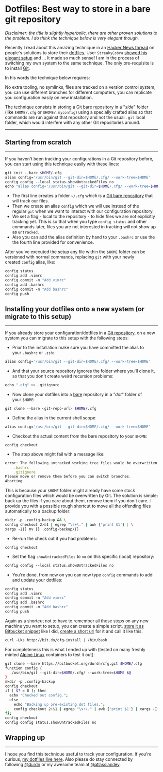 # Dotfiles: Best way to store in a bare git repository

_Disclaimer: the title is slightly hyperbolic, there are other proven solutions to the problem. I do think the technique below is very elegant though._

Recently I read about this amazing technique in an [Hacker News thread](https://news.ycombinator.com/item?id=11070797) on people's solutions to store their [dotfiles](https://en.wikipedia.org/wiki/Dot-file). User `StreakyCobra` [showed his elegant setup](https://news.ycombinator.com/item?id=11071754) and ... It made so much sense! I am in the process of switching my own system to the same technique. The only pre-requisite is to install [Git](https://www.atlassian.com/git).

In his words the technique below requires:

No extra tooling, no symlinks, files are tracked on a version control system, you can use different branches for different computers, you can replicate you configuration easily on new installation.

The technique consists in storing a [Git bare repository](http://www.saintsjd.com/2011/01/what-is-a-bare-git-repository/) in a "_side_" folder (like `$HOME/.cfg` or `$HOME/.myconfig`) using a specially crafted alias so that commands are run against that repository and not the usual `.git` local folder, which would interfere with any other Git repositories around.

---

## Starting from scratch

---

If you haven't been tracking your configurations in a Git repository before, you can start using this technique easily with these lines:

```bash
git init --bare $HOME/.cfg
alias config='/usr/bin/git --git-dir=$HOME/.cfg/ --work-tree=$HOME'
config config --local status.showUntrackedFiles no
echo "alias config='/usr/bin/git --git-dir=$HOME/.cfg/ --work-tree=$HOME'" >> $HOME/.bashrc
```

- The first line creates a folder `~/.cfg` which is a [Git bare repository](http://www.saintsjd.com/2011/01/what-is-a-bare-git-repository/) that will track our files.
- Then we create an alias `config` which we will use instead of the regular `git` when we want to interact with our configuration repository.
- We set a flag - local to the repository - to hide files we are not explicitly tracking yet. This is so that when you type `config status` and other commands later, files you are not interested in tracking will not show up as `untracked`.
- Also you can add the alias definition by hand to your `.bashrc` or use the the fourth line provided for convenience.

After you've executed the setup any file within the `$HOME` folder can be versioned with normal commands, replacing `git` with your newly created `config` alias, like:

```bash
config status
config add .vimrc
config commit -m "Add vimrc"
config add .bashrc
config commit -m "Add bashrc"
config push
```


## Installing your dotfiles onto a new system (or migrate to this setup)

---

If you already store your configuration/dotfiles in a [Git repository](https://www.atlassian.com/git), on a new system you can migrate to this setup with the following steps:

- Prior to the installation make sure you have committed the alias to your `.bashrc` or `.zsh`:

```bash
alias config='/usr/bin/git --git-dir=$HOME/.cfg/ --work-tree=$HOME'
```

- And that your source repository ignores the folder where you'll clone it, so that you don't create weird recursion problems:

```bash
echo ".cfg" >> .gitignore
```

- Now clone your dotfiles into a [bare](http://www.saintsjd.com/2011/01/what-is-a-bare-git-repository/) repository in a "_dot_" folder of your `$HOME`:

```bash
git clone --bare <git-repo-url> $HOME/.cfg
```

- Define the alias in the current shell scope:

```bash
alias config='/usr/bin/git --git-dir=$HOME/.cfg/ --work-tree=$HOME'
```

- Checkout the actual content from the bare repository to your `$HOME`:

```undefined
config checkout
```

- The step above might fail with a message like:

```js
error: The following untracked working tree files would be overwritten by checkout:
    .bashrc
    .gitignore
Please move or remove them before you can switch branches.
Aborting
```

This is because your `$HOME` folder might already have some stock configuration files which would be overwritten by Git. The solution is simple: back up the files if you care about them, remove them if you don't care. I provide you with a possible rough shortcut to move all the offending files automatically to a backup folder:

```bash
mkdir -p .config-backup && \
config checkout 2>&1 | egrep "\s+\." | awk {'print $1'} | \
xargs -I{} mv {} .config-backup/{}
```

- Re-run the check out if you had problems:

```undefined
config checkout
```

- Set the flag `showUntrackedFiles` to `no` on this specific (local) repository:

```bash
config config --local status.showUntrackedFiles no
```

- You're done, from now on you can now type `config` commands to add and update your dotfiles:

```bash
config status
config add .vimrc
config commit -m "Add vimrc"
config add .bashrc
config commit -m "Add bashrc"
config push
```

Again as a shortcut not to have to remember all these steps on any new machine you want to setup, you can create a simple script, [store it as Bitbucket snippet](https://bitbucket.org/snippets/nicolapaolucci/7rE9K) like I did, [create a short url](http://bit.do/) for it and call it like this:

```bash
curl -Lks http://bit.do/cfg-install | /bin/bash
```

For completeness this is what I ended up with (tested on many freshly minted [Alpine Linux](http://www.alpinelinux.org/) containers to test it out):

```bash
git clone --bare https://bitbucket.org/durdn/cfg.git $HOME/.cfg
function config {
   /usr/bin/git --git-dir=$HOME/.cfg/ --work-tree=$HOME $@
}
mkdir -p .config-backup
config checkout
if [ $? = 0 ]; then
  echo "Checked out config.";
  else
    echo "Backing up pre-existing dot files.";
    config checkout 2>&1 | egrep "\s+\." | awk {'print $1'} | xargs -I{} mv {} .config-backup/{}
fi;
config checkout
config config status.showUntrackedFiles no
```


## Wrapping up

---

I hope you find this technique useful to track your configuration. If you're curious, [my dotfiles live here](https://bitbucket.org/durdn/cfg.git). Also please do stay connected by following [@durdn](https://www.twitter.com/durdn) or my awesome team at [@atlassiandev](https://www.twitter.com/atlassiandev).